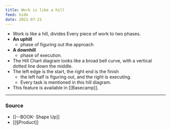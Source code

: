```yaml
---
title: Work is like a hill
feed: hide
date: 2021-07-21
---
```


- Work is like a hill, divides Every piece of work to two phases.
-  **An uphill** 
	- phase of figuring out the approach  
- **A downhill** 
	- phase of execution. 
- The Hill Chart diagram looks like a broad bell curve, with a vertical dotted line down the middle. 
- The left edge is the start, the right end is the finish 
	- the left half is figuring out, and the right is executing.
	- Every task is mentioned in this hill diagram. 
- This feature is available in [[Basecamp]].

--- 
### Source
- [[--BOOK- Shape Up]]
- [[§Product]]